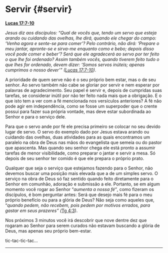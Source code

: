 # Servir {#servir}

[**Lucas 17:7-10**](http://bibliaonline.com.br/acf/lc/17/7-10)

_Jesus diz aos discípulos: “Qual de vocês que, tendo um servo que esteja arando ou cuidando das ovelhas, lhe dirá, quando ele chegar do campo: ‘Venha agora e sente-se para comer’? Pelo contrário, não dirá: ‘Prepare o meu jantar, apronte-se e sirva-me enquanto como e bebo; depois disso você pode comer e beber’? Será que ele agradecerá ao servo por ter feito o que lhe foi ordenado? Assim também vocês, quando tiverem feito tudo o que lhes for ordenado, devem dizer: ‘Somos servos inúteis; apenas cumprimos o nosso dever’” (_[_Lucas 17:7-10_](http://bibliaonline.com.br/acf/lc/17/7-10)_)._

A prioridade de quem serve não é o seu próprio bem estar, mas o de seu senhor. Ao servo também não cabe se gloriar por servir e nem esperar por palavras de agradecimento. Seu papel é servir e, depois de cumpridas suas tarefas, se considerar inútil por não ter feito nada mais que a obrigação. E o que isto tem a ver com a fé mencionada nos versículos anteriores? A fé não pode agir em independência, como se fosse um superpoder que o crente possui para fazer sua própria vontade, mas deve estar subordinada ao Senhor e para o serviço dele.

Para que o servo ande por fé ele precisa primeiro se colocar no seu devido lugar de servo. O servo do exemplo dado por Jesus estava arando ou cuidando das ovelhas, duas atividades para as quais encontramos um paralelo na obra de Deus nas mãos do evangelista que semeia ou do pastor que apascenta. Mas quando seu senhor chega ele está pronto a assumir tarefas de menor visibilidade, como preparar o jantar e servir a mesa. Só depois de seu senhor ter comido é que ele prepara o próprio prato.

Qualquer que seja o serviço que estejamos fazendo para o Senhor, não devemos buscar uma posição mais elevada que a de um simples servo. O serviço na obra de Deus só faz sentido quando feito diretamente para o Senhor em comunhão, adoração e submissão a ele. Portanto, se em algum momento você rogar ao Senhor “_aumenta a nossa fé”_, como fizeram os discípulos, é bom perguntar antes: Será que desejo mais fé para o meu próprio benefício ou para a glória de Deus? Não seja como aqueles que, “_quando pedem, não recebem, pois pedem por motivos errados, para gastar em seus prazeres” (_[Tg 4:3](http://bibliaonline.com.br/acf/tg/4/3)).

Nos próximos 3 minutos você irá descobrir que nove dentre dez que rogaram ao Senhor para serem curados não estavam buscando a glória de Deus, mas apenas seu próprio bem-estar.

tic-tac-tic-tac...

*****